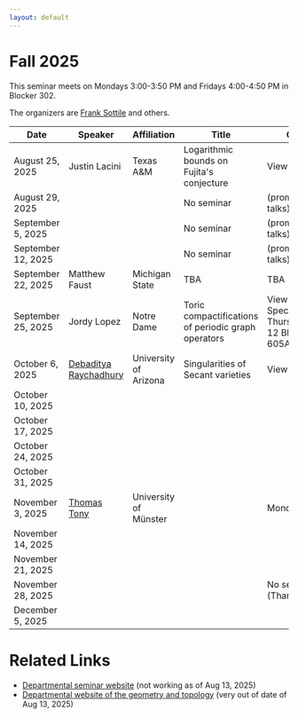 ```yaml
---
layout: default
---
```


<script>
  window.MathJax = {
    tex: {
      inlineMath: [['$', '$'], ['\\(', '\\)']],
      displayMath: [['$$', '$$'], ['\\[', '\\]']]
    },
    svg: { fontCache: 'global' }
  };
</script>
<script src="https://cdn.jsdelivr.net/npm/mathjax@3/es5/tex-svg.js" async></script>


# Fall 2025

This seminar meets on Mondays 3:00-3:50 PM and Fridays 4:00-4:50 PM in Blocker 302.

The organizers are [Frank Sottile](https://franksottile.github.io/) and others.


| Date         | Speaker | Affiliation| Title | Other |
|--------------|---------|------------|-------|-------|
| August 25, 2025   |  Justin Lacini  | Texas A&M  | Logarithmic bounds on Fujita's conjecture | <span class="abstract-link" onclick="showAbstract('Lacini')">View Abstract</span>  |
| August 29, 2025   |      |   | No seminar  |  (promotion talks)  |
| September 5, 2025 |      |   | No seminar  | (promotion talks)    |
| September 12, 2025|      |   | No seminar | (promotion talks)    |
| September 22, 2025| Matthew Faust | Michigan State |  TBA |  TBA     |
| September 25, 2025| Jordy Lopez   | Notre Dame    |  Toric compactifications of periodic graph operators | <span class="abstract-link" onclick="showAbstract('Lopez')">View Abstract</span>  Special time, Thursday 11-12 Bloc 605AX  |
| October 6, 2025   | [Debaditya Raychadhury](https://rcdeba.github.io/) | University of Arizona  |   Singularities of Secant varieties   |   <span class="abstract-link" onclick="showAbstract('Raychadhury')">View Abstract</span>    |
| October 10, 2025  |      |   |      |       |
| October 17, 2025  |      |   |      |       |
| October 24, 2025  |      |   |      |       |
| October 31, 2025  |      |   |      |       |
| November 3, 2025  | [Thomas Tony](https://ttony.eu/)   | University of M&uuml;nster  |       | Monday      |
| November 14, 2025 |      |   |       |       |
| November 21, 2025 |      |   |       |       |
| November 28, 2025 |      |   |       |  No seminar (Thanksgiving)     |
| December 5, 2025  |      |   |       |       |


# Related Links

- [Departmental seminar website]() (not working as of Aug 13, 2025)
- [Departmental website of the geometry and topology](https://artsci.tamu.edu/mathematics/research/geometry-and-topology/) (very out of date of Aug 13, 2025)













<!-- Abstract content -->

<div id="Lacini" style="display:none;">
A longstanding conjecture of T. Fujita asserts that if $X$ is
a smooth complex projective variety of dimension $n$ and if $L$ is an
ample line bundle, then $K_X+mL$ is basepoint free for $m\geq n+1$. The
conjecture is known up to dimension five by work of Reider, Ein,
Lazarsfeld, Kawamata, Ye and Zhu. In higher dimensions, breakthrough
work of Angehrn, Siu, Helmke and others showed that the conjecture
holds if $m$ is larger than a quadratic function in $n$. We show that for
$n\geq 2$ the conjecture holds for $m$ larger than $n(\log\log(n)+3)$. This is
joint work with L. Ghidelli.
</div>



<!-- Abstract content -->

<div id="Lopez" style="display:none;">
A periodic graph operator is a weighted Laplacian plus potential acting on functions on
the vertices of a periodic graph. It is well-known that the spectrum of a periodic graph
operator is the projection of an affine algebraic variety known as the Bloch
variety. Motivated by Bättig, we compactify the Bloch variety of a periodic graph operator
inside the normal toric variety associated to its Newton polytope. For a family of
periodic graphs, we extend this operator to such toric variety by expressing the
compactification as the support of a kernel sheaf. We outline a few spectral-theoretic
consequences of this compactification. This is joint work with Matthew Faust (MSU),
Stephen Shipman (LSU), and Frank Sottile.
</div>


<!-- Abstract content -->

<div id="Raychadhury" style="display:none;">
 Secant varieties are classical objects in algebraic
geometry. Given a smooth projective variety inside a projective space,
its secant variety is by definition the closure of the union of secant
lines. It is almost always singular and sits inside the same
projective space by its construction. In this talk, we will discuss
the singularities of secant varieties when the embedding is
sufficiently positive. In particular, we will study the Du Bois
complex of secant varieties and will also discuss about its local
cohomology modules. The results are obtained in various collaborations
with Q. Chen, B. Dirks, S. Olano and L. Song.
</div>


<!-- Code that makes the pop-up windows -->

<style>
/* Modal background */
#abstract-modal-overlay {
  position: fixed;
  top: 0;
  left: 0;
  width: 100%;
  height: 100%;
  background: rgba(0,0,0,0.5);
  display: none;
  z-index: 1000;
}

/* Modal box */
#abstract-modal {
  background: white;
  width: 80%;
  max-width: 700px;
  margin: 5% auto;
  padding: 20px;
  border-radius: 8px;
  position: relative;
  overflow-y: auto;
  max-height: 90vh;
  font-family: Arial, sans-serif;
}

/* Close button */
#abstract-modal-close {
  position: absolute;
  top: 10px;
  right: 15px;
  font-size: 20px;
  cursor: pointer;
}
</style>

<!-- Modal structure -->
<div id="abstract-modal-overlay" onclick="closeAbstractModal(event)">
  <div id="abstract-modal" onclick="event.stopPropagation()">
    <span id="abstract-modal-close" onclick="closeAbstractModal()">&times;</span>
    <h2>Abstract</h2>
    <div id="abstract-modal-content"></div>
  </div>
</div>

<script>
function showAbstract(id) {
  const content = document.getElementById(id).innerHTML;
  document.getElementById('abstract-modal-content').innerHTML = content;
  document.getElementById('abstract-modal-overlay').style.display = 'block';
}

function closeAbstractModal(event) {
  if (!event || event.target.id === 'abstract-modal-overlay' || event.target.id === 'abstract-modal-close') {
    document.getElementById('abstract-modal-overlay').style.display = 'none';
  }
}
</script>
